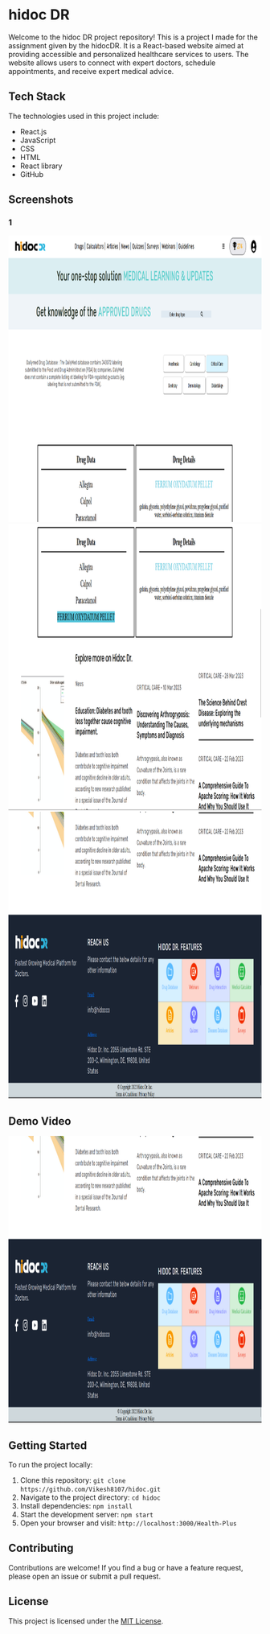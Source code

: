 # hidoc DR

Welcome to the hidoc DR project repository! This is a project I made for the assignment given by the hidocDR. It is a React-based website aimed at providing accessible and personalized healthcare services to users. The website allows users to connect with expert doctors, schedule appointments, and receive expert medical advice.

## Tech Stack

The technologies used in this project include:

- React.js
- JavaScript
- CSS
- HTML
- React library
- GitHub


## Screenshots

### 1

<img src="src/Assets/Screenshot%20(4).png" alt="hidoc DR Image 1" width="900" height="570"/>



<img src="src/Assets/Screenshot%20(5).png" alt="hidoc DR Image 2" width="900" height="570"/>


<img src="src/Assets/Screenshot%20(6).png" alt="hidoc DR Image 3" width="900" height="570"/>

## Demo Video

<img src="src/Assets/Screenshot%20(6).png" alt="hidoc DR gif" width="900" height="570"/>




## Getting Started

To run the project locally:

1. Clone this repository: `git clone https://github.com/Vikesh8107/hidoc.git`
2. Navigate to the project directory: `cd hidoc`
3. Install dependencies: `npm install`
4. Start the development server: `npm start`
5. Open your browser and visit: `http://localhost:3000/Health-Plus`

## Contributing

Contributions are welcome! If you find a bug or have a feature request, please open an issue or submit a pull request.

## License

This project is licensed under the [MIT License](./LICENSE "Project LICENSE").
